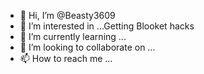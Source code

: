 - 👋 Hi, I’m @Beasty3609
- 👀 I’m interested in ...Getting Blooket hacks
- 🌱 I’m currently learning ...
- 💞️ I’m looking to collaborate on ...
- 📫 How to reach me ...

<!---
Beasty3609/Beasty3609 is a ✨ special ✨ repository because its `README.md` (this file) appears on your GitHub profile.
You can click the Preview link to take a look at your changes.
--->
